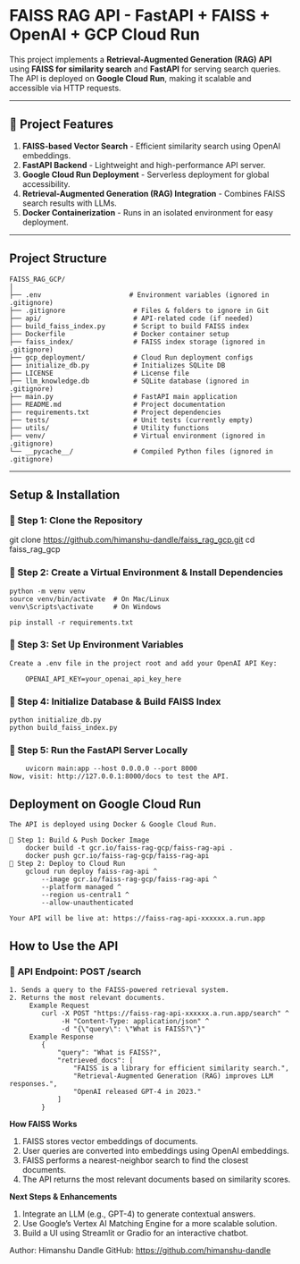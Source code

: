 #  FAISS RAG API - FastAPI + FAISS + OpenAI + GCP Cloud Run

This project implements a **Retrieval-Augmented Generation (RAG) API** using **FAISS for similarity search** and **FastAPI** for serving search queries. The API is deployed on **Google Cloud Run**, making it scalable and accessible via HTTP requests.

---

## 🔹 **Project Features**
1. **FAISS-based Vector Search** - Efficient similarity search using OpenAI embeddings.  
2. **FastAPI Backend** - Lightweight and high-performance API server.  
3. **Google Cloud Run Deployment** - Serverless deployment for global accessibility.  
4. **Retrieval-Augmented Generation (RAG) Integration** - Combines FAISS search results with LLMs.  
5. **Docker Containerization** - Runs in an isolated environment for easy deployment.  

---

##  **Project Structure**
```
FAISS_RAG_GCP/
│
├── .env                      # Environment variables (ignored in .gitignore)
├── .gitignore                 # Files & folders to ignore in Git
├── api/                       # API-related code (if needed)
├── build_faiss_index.py       # Script to build FAISS index
├── Dockerfile                 # Docker container setup
├── faiss_index/               # FAISS index storage (ignored in .gitignore)
├── gcp_deployment/            # Cloud Run deployment configs
├── initialize_db.py           # Initializes SQLite DB
├── LICENSE                    # License file
├── llm_knowledge.db           # SQLite database (ignored in .gitignore)
├── main.py                    # FastAPI main application
├── README.md                  # Project documentation
├── requirements.txt           # Project dependencies
├── tests/                     # Unit tests (currently empty)
├── utils/                     # Utility functions
├── venv/                      # Virtual environment (ignored in .gitignore)
└── __pycache__/               # Compiled Python files (ignored in .gitignore)
```
---

##  **Setup & Installation**

### **🔹 Step 1: Clone the Repository**

git clone https://github.com/himanshu-dandle/faiss_rag_gcp.git
cd faiss_rag_gcp


### **🔹 Step 2: Create a Virtual Environment & Install Dependencies**

	python -m venv venv
	source venv/bin/activate  # On Mac/Linux
	venv\Scripts\activate     # On Windows

	pip install -r requirements.txt	

### **🔹 Step 3: Set Up Environment Variables**
	Create a .env file in the project root and add your OpenAI API Key:
	
		OPENAI_API_KEY=your_openai_api_key_here



### **🔹 Step 4: Initialize Database & Build FAISS Index**

	python initialize_db.py
	python build_faiss_index.py

### **🔹 Step 5: Run the FastAPI Server Locally**

		uvicorn main:app --host 0.0.0.0 --port 8000
	Now, visit: http://127.0.0.1:8000/docs to test the API.
	


##  **Deployment on Google Cloud Run**
	The API is deployed using Docker & Google Cloud Run.

	🔹 Step 1: Build & Push Docker Image
		docker build -t gcr.io/faiss-rag-gcp/faiss-rag-api .
		docker push gcr.io/faiss-rag-gcp/faiss-rag-api
	🔹 Step 2: Deploy to Cloud Run
		gcloud run deploy faiss-rag-api ^
			--image gcr.io/faiss-rag-gcp/faiss-rag-api ^
			--platform managed ^
			--region us-central1 ^
			--allow-unauthenticated
			
	Your API will be live at: https://faiss-rag-api-xxxxxx.a.run.app



## **How to Use the API**
### **🔹 API Endpoint: POST /search**
	1. Sends a query to the FAISS-powered retrieval system.
	2. Returns the most relevant documents.
		 Example Request
			curl -X POST "https://faiss-rag-api-xxxxxx.a.run.app/search" ^
				 -H "Content-Type: application/json" ^
				 -d "{\"query\": \"What is FAISS?\"}"
		 Example Response
			{
				"query": "What is FAISS?",
				"retrieved_docs": [
					"FAISS is a library for efficient similarity search.",
					"Retrieval-Augmented Generation (RAG) improves LLM responses.",
					"OpenAI released GPT-4 in 2023."
				]
			}
**How FAISS Works**
1. FAISS stores vector embeddings of documents.
2. User queries are converted into embeddings using OpenAI embeddings.
3. FAISS performs a nearest-neighbor search to find the closest documents.
4. The API returns the most relevant documents based on similarity scores.

**Next Steps & Enhancements**
1. Integrate an LLM (e.g., GPT-4) to generate contextual answers.
2. Use Google’s Vertex AI Matching Engine for a more scalable solution.
3. Build a UI using Streamlit or Gradio for an interactive chatbot.

Author: Himanshu Dandle
GitHub: https://github.com/himanshu-dandle
